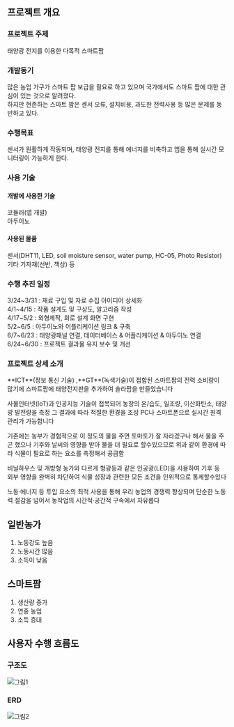 <h2>프로젝트 개요</h2>
  <h3>프로젝트 주제</h3>
    태양광 전지를 이용한 다목적 스마트팜
  <h3>개발동기</h3>
  <a>많은 농업 가구가 스마트 팝 보급을 필요로 하고 있으며 국가에서도 스마트 팜에 대한 관심이 있는 것으로 알려졌다.<br>
하지만 현존하는 스마트 팜은 센서 오류, 설치비용, 과도한 전력사용 등 많은 문제를 동반하고 있다.
  </a>
  <h3>수행목표</h3>
  <a>센서가 원활하게 작동되며, 태양광 전지를 통해 에너지를 비축하고 앱을 통해 실시간 모니터링이 가능하게 한다.</a>
  
  <h3>사용 기술</h3>
  <h4>개발에 사용한 기술</h4>
  <a>코듈러(앱 개발)</a><br>
  <a>아두이노</a>
  <a></a>
  <h4>사용된 물품</h4>
  <a>센서(DHT11, LED, soil moisture sensor, water pump, HC-05, Photo Resistor)</a> <br>
  <a>기타 기자재(선반, 책상) 등</a>
  
  <h3>수행 추진 일정</h3>
  <a>3/24~3/31 : 재료 구입 및 자료 수집 아이디어 상세화</a><br>
  <a>4/1~4/15 : 작품 설게도 및 구상도, 알고리즘 작성</a><br>
  <a>4/17~5/2 : 외형제작, 회로 설계 화면 구현</a><br>
  <a>5/2~6/5 : 아두이노와 어플리케이션 링크 & 구축</a><br>
  <a>6/7~6/23 : 태양광패널 연결,  데이터베이스 & 어플리케이션 & 아두이노 연결</a><br>
  <a>6/24~6/30 : 프로젝트 결과물 유지 보수 및 개선</a>
  
  <h3>프로젝트 상세 소개</h3>
  <!--<a href="https://github.com/imgenuis/Capstone/blob/831b0b3ee512a012aa2dc91abcc8171879e2addb/Project_Introduce">Project Introduce</a>-->
  **ICT**(정보 통신 기술) ,**GT**(녹색기술)이 접합된 스마트팜의 전력 소비량이 많기에 
스마트팜에 태양전지판을 추가하여 솔라팜을 만들었습니다 

사물인터넷(IoT)과 인공지능 기술이 접목되어 농장의 온/습도, 일조량, 이산화탄소,
태양광 발전량을 측정
그 결과에 따라 적절한 환경을 조성 PC나 스마트폰으로 실시간 원격 관리가 가능합니다

기존에는 농부가 경험적으로 이 정도의 물을 주면 토마토가 잘 자라겠구나 해서 물을 주곤 했으나
기후와 날씨의 영향을 받아 물을 더 필요로 할수있으므로 
위과 같이 환경에 따라 식물이 필요로 하는 요소를 측정해서 공급함

비닐하우스 및  개방형 농가와 다르게 형광등과 같은 인공광(LED)을 사용하여
기후 등 외부 영향을 완벽히 차단하여 식물 성장과 관련한 모든 조건을 인위적으로 통제할수있다

노동·에너지 등 투입 요소의 최적 사용을 통해 우리 농업의 경쟁력 향상되며
단순한 노동력 절감을 넘어서 농작업의 시간적·공간적 구속에서 자유롭다

## 일반농가

1. 노동강도 높음
2. 노동시간 많음
3. 소득이 낮음

## 스마트팜

1. 생산량 증가
2. 연중 농업
3. 소득 증대
  
<h2>사용자 수행 흐름도</h2>
<!--<a href="https://github.com/imgenuis/Capstone/tree/main/%EC%82%AC%EC%9A%A9%EC%9E%90%20%EC%88%98%ED%96%89%20%ED%9D%90%EB%A6%84%EB%8F%84">흐름도</a>-->
<h3>구조도</h3>

![그림1](https://user-images.githubusercontent.com/88388142/178112178-99e3715a-759d-4774-9a4b-5809c9c9af22.png)

<h3>ERD</h3>

![그림2](https://user-images.githubusercontent.com/88388142/178112222-f6e04ec5-1c1c-40e6-9ae0-f5b3a5b10312.png)

<!--<h3>프로젝트 추진 결과</h3>
<a></a>-->
